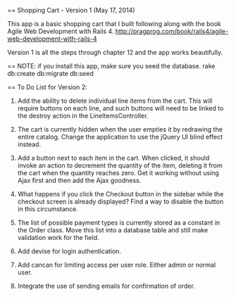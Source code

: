 == Shopping Cart - Version 1 (May 17, 2014)

This app is a basic shopping cart that I built following along with the book Agile Web Development with Rails 4.
http://pragprog.com/book/rails4/agile-web-development-with-rails-4

Version 1 is all the steps through chapter 12 and the app works beautifully.

== NOTE: if you install this app, make sure you seed the database.
         rake db:create db:migrate db:seed

== To Do List for Version 2:

1) Add the ability to delete individual line items from the cart. This will require buttons on each line, and such buttons will need to be linked to the ​destroy​ action in the ​LineItemsController​.

2) The cart is currently hidden when the user empties it by redrawing the entire catalog. Change the application to use the jQuery UI ​blind​ effect instead.

3) Add a button next to each item in the cart. When clicked, it should invoke an action to decrement the quantity of the item, deleting it from the cart when the quantity reaches zero. Get it working without using Ajax first and then add the Ajax goodness.

4) What happens if you click the ​Checkout​ button in the sidebar while the checkout screen is already displayed? Find a way to disable the button in this circumstance.

5) The list of possible payment types is currently stored as a constant in the ​Order​ class. Move this list into a database table and still make validation work for the field.

6) Add devise for login authentication.

7) Add cancan for limiting access per user role. Either admin or normal user.

8) Integrate the use of sending emails for confirmation of order.
